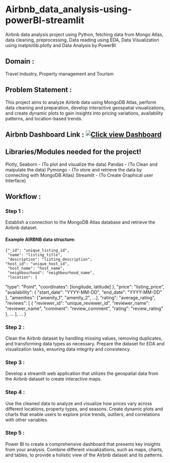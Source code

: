 # Airbnb_data_analysis-using-powerBI-streamlit
Airbnb data analysis project using Python, fetching data from Mongo Atlas, data cleaning, preprocessing, Data reading using EDA, Data Visualization using matplotlib.plotly and Data Analysis by PowerBI

## Domain : 
Travel Industry, Property management and Tourism
## Problem Statement :
This project aims to analyze Airbnb data using MongoDB Atlas, perform data cleaning and preparation, develop interactive geospatial visualizations, and create dynamic plots to gain insights into pricing variations, availability patterns, and location-based trends.

## Airbnb Dashboard Link : [![Click view Dashboard](https://img.shields.io/badge/Your_Text-Your_Color?style=flat-square&logo=Your_Logo)](http://example.com](https://github.com/Nahidkaramala/Airbnb_data_analysis-using-powerBI-streamlit/blob/main/airbnb.pbix)https://github.com/Nahidkaramala/Airbnb_data_analysis-using-powerBI-streamlit/blob/main/airbnb.pbix)

## Libraries/Modules needed for the project!
Plotly, Seaborn - (To plot and visualize the data)
Pandas - (To Clean and maipulate the data)
Pymongo - (To store and retrieve the data by connecting with MongoDB Atlas)
Streamlit - (To Create Graphical user Interface)
## Workflow :
### Step 1 :
Establish a connection to the MongoDB Atlas database and retrieve the Airbnb dataset.

#### Example AIRBNB data structure:
	{"_id": "unique_listing_id",
 	 "name": "listing_title",
 	 "description": "listing_description",
  	"host_id": "unique_host_id",
 	 "host_name": "host_name",
 	 "neighbourhood": "neighbourhood_name",
 	 "location": {
"type": "Point",
   			 "coordinates": [longitude, latitude]
 			 },
  	"price": "listing_price",
 	 "availability": {
   			 "start_date": "YYYY-MM-DD",
   			 "end_date": "YYYY-MM-DD"
  },
  	"amenities": ["amenity_1", "amenity_2", ...],
  	"rating": "average_rating",
 	 "reviews": [
    			{
     			 "reviewer_id": "unique_reviewer_id",
      			"reviewer_name": "reviewer_name",
      			"comment": "review_comment",
     			 "rating": "review_rating"
   			 }, ...
 			 ], ...
}



### Step 2 :
Clean the Airbnb dataset by handling missing values, removing duplicates, and transforming data types as necessary. Prepare the dataset for EDA and visualization tasks, ensuring data integrity and consistency.

### Step 3 :
Develop a streamlit web application that utilizes the geospatial data from the Airbnb dataset to create interactive maps.

### Step 4 :
Use the cleaned data to analyze and visualize how prices vary across different locations, property types, and seasons. Create dynamic plots and charts that enable users to explore price trends, outliers, and correlations with other variables.

### Step 5 :
Power BI to create a comprehensive dashboard that presents key insights from your analysis. Combine different visualizations, such as maps, charts, and tables, to provide a holistic view of the Airbnb dataset and its patterns.

